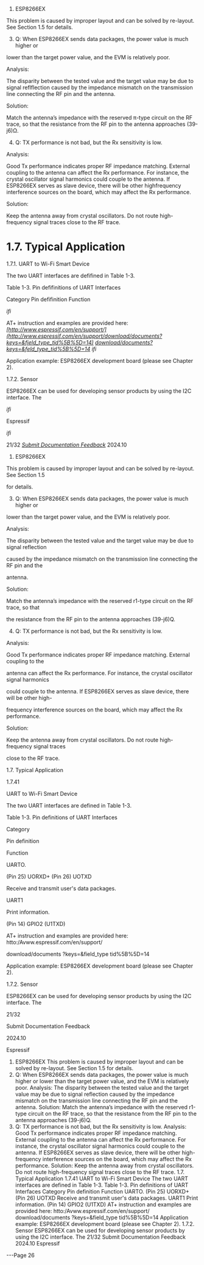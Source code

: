 1. ESP8266EX

This problem is caused by improper layout and can be solved by re-layout. See Section 1.5
for details.

3. Q: When ESP8266EX sends data packages, the power value is much higher or

lower than the target power value, and the EVM is relatively poor.

Analysis:

The disparity between the tested value and the target value may be due to signal reflflection
caused by the impedance mismatch on the transmission line connecting the RF pin and the
antenna.

Solution:

Match the antenna’s impedance with the reserved π-type circuit on the RF trace, so that
the resistance from the RF pin to the antenna approaches (39-j6)Ω.

4. Q: TX performance is not bad, but the Rx sensitivity is low.

Analysis:

Good Tx performance indicates proper RF impedance matching. External coupling to the
antenna can affect the Rx performance. For instance, the crystal oscillator signal harmonics
could couple to the antenna. If ESP8266EX serves as slave device, there will be other highfrequency interference sources on the board, which may affect the Rx performance.

Solution:

Keep the antenna away from crystal oscillators. Do not route high-frequency signal traces
close to the RF trace.
# 1.7. Typical Application


1.7.1. UART to Wi-Fi Smart Device

The two UART interfaces are defifined in Table 1-3.

Table 1-3. Pin defifinitions of UART Interfaces

Category Pin defifinition Function

*ifi*


AT+ instruction and examples are provided here: *[http://www.espressif.com/en/support/](http://www.espressif.com/en/support/download/documents?keys=&field_type_tid%5B%5D=14)*
*[download/documents?keys=&feld_type_tid%5B%5D=14](http://www.espressif.com/en/support/download/documents?keys=&field_type_tid%5B%5D=14)* *ifi*

Application example: ESP8266EX development board (please see Chapter 2).

1.7.2. Sensor

ESP8266EX can be used for developing sensor products by using the I2C interface. The


*ifi*

Espressif


*ifi*

21/32
*[Submit Documentation Feedback](https://www.espressif.com/en/company/documents/documentation_feedback?docId=2667&sections=&version=2.8)* 2024.10



1. ESP8266EX

This problem is caused by improper layout and can be solved by re-layout. See Section 1.5

for details.

3. Q: When ESP8266EX sends data packages, the power value is much higher or

lower than the target power value, and the EVM is relatively poor.

Analysis:

The disparity between the tested value and the target value may be due to signal reflection

caused by the impedance mismatch on the transmission line connecting the RF pin and the

antenna.

Solution:

Match the antenna’s impedance with the reserved r1-type circuit on the RF trace, so that

the resistance from the RF pin to the antenna approaches (39-j6)Q.

4. Q: TX performance is not bad, but the Rx sensitivity is low.

Analysis:

Good Tx performance indicates proper RF impedance matching. External coupling to the

antenna can affect the Rx performance. For instance, the crystal oscillator signal harmonics

could couple to the antenna. If ESP8266EX serves as slave device, there will be other high-

frequency interference sources on the board, which may affect the Rx performance.

Solution:

Keep the antenna away from crystal oscillators. Do not route high-frequency signal traces

close to the RF trace.

1.7. Typical Application

1.7.41

UART to Wi-Fi Smart Device

The two UART interfaces are defined in Table 1-3.

Table 1-3. Pin definitions of UART Interfaces

Category

Pin definition

Function

UARTO.

(Pin 25) UORXD+ (Pin 26) UOTXD

Receive and transmit user's data packages.

UART1

Print information.

(Pin 14) GPIO2 (U1TXD)

AT+ instruction and examples are provided here: htto:/Avww.espressif.com/en/support/

download/documents ?keys=&field_type tid%5B%5D=14

Application example: ESP8266EX development board (please see Chapter 2).

1.7.2. Sensor

ESP8266EX can be used for developing sensor products by using the I2C interface. The

21/32

Submit Documentation Feedback

2024.10

Espressif

1. ESP8266EX
This problem is caused by improper layout and can be solved by re-layout. See Section 1.5
for details.
3. Q: When ESP8266EX sends data packages, the power value is much higher or
lower than the target power value, and the EVM is relatively poor.
Analysis:
The disparity between the tested value and the target value may be due to signal reflection
caused by the impedance mismatch on the transmission line connecting the RF pin and the
antenna.
Solution:
Match the antenna’s impedance with the reserved r1-type circuit on the RF trace, so that
the resistance from the RF pin to the antenna approaches (39-j6)Q.
4. Q: TX performance is not bad, but the Rx sensitivity is low.
Analysis:
Good Tx performance indicates proper RF impedance matching. External coupling to the
antenna can affect the Rx performance. For instance, the crystal oscillator signal harmonics
could couple to the antenna. If ESP8266EX serves as slave device, there will be other high-
frequency interference sources on the board, which may affect the Rx performance.
Solution:
Keep the antenna away from crystal oscillators. Do not route high-frequency signal traces
close to the RF trace.
1.7. Typical Application
1.7.41 UART to Wi-Fi Smart Device
The two UART interfaces are defined in Table 1-3.
Table 1-3. Pin definitions of UART Interfaces
Category Pin definition Function
UARTO. (Pin 25) UORXD+ (Pin 26) UOTXD Receive and transmit user's data packages.
UART1 Print information. (Pin 14) GPIO2 (U1TXD)
AT+ instruction and examples are provided here: htto:/Avww.espressif.com/en/support/
download/documents ?keys=&field_type tid%5B%5D=14
Application example: ESP8266EX development board (please see Chapter 2).
1.7.2. Sensor
ESP8266EX can be used for developing sensor products by using the I2C interface. The
21/32
Submit Documentation Feedback 2024.10 Espressif


---Page 26 


